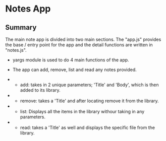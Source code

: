 # Notes App

## Summary  

 The main note app is divided into two main sections. The "app.js" provides the base / entry point for the app and the detail functions are written in "notes.js".  

 * yargs module is used to do 4 main functions of the app.
 * The app can add, remove, list and read any notes provided.

 * * add: takes in 2 unique parameters; 'Title' and 'Body', which is then added to its library.
 * * remove: takes a 'Title' and after locating remove it from the library.
 * * list: Displays all the items in the library withour taking in any parameters.
 * * read: takes a 'Title' as well and displays the specific file from the library.
